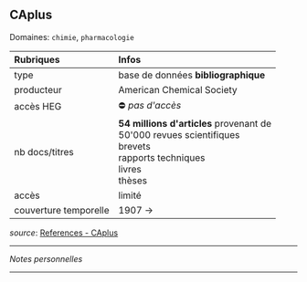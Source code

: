 ## CAplus
Domaines: `chimie`, `pharmacologie`

| Rubriques | Infos |
| :-------- | :---- |
| type | base de données **bibliographique** |
| producteur | American Chemical Society |
| accès HEG | ⛔️ *pas d'accès* |
| nb docs/titres | **54 millions d'articles** provenant de <br/>50'000 revues scientifiques <br/>brevets <br/>rapports techniques <br/>livres <br/>thèses |
| accès | limité |
| couverture temporelle | 1907 -> |

*source*: [References - CAplus](https://www.cas.org/support/documentation/references)   

---

*Notes personnelles*

---
